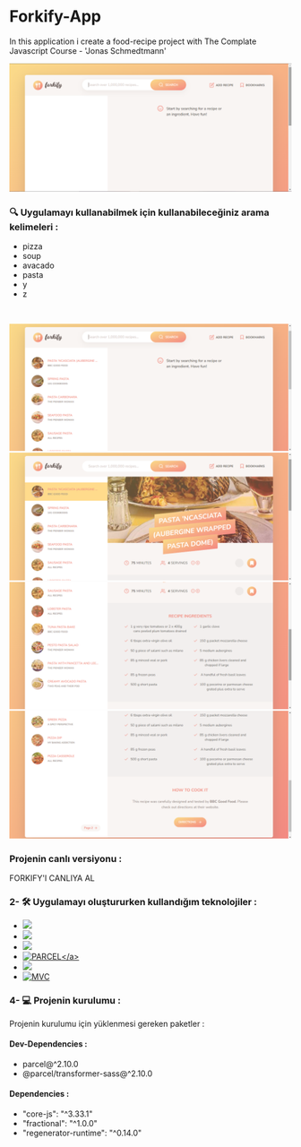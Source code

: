 # Forkify-App
<!--Bu uygulamada bir yemek tarif uygulamasını The Complate Javascript Course - 'Jonas Schmedtmann' eşliğinde  oluşturdum.-->
In this application i create a food-recipe project with The Complate Javascript Course - 'Jonas Schmedtmann'
<br>

![Forkify-App](src/img/Forkify-App.png)
<br>
### 🔍 Uygulamayı kullanabilmek için kullanabileceğiniz arama kelimeleri :
* pizza
* soup
* avacado
* pasta
* y
* z
<br>

![Forkify-App](src/img/Forkify-Search.png)
![Forkify-App](src/img/Forkify-Recipe-Opened.png)
![Forkify-App](src/img/Forkify-Recipe-Ingredients.png)
![Forkify-App](src/img/Forkify-Pagination.png)

### Projenin canlı versiyonu :
  FORKIFY'I CANLIYA AL

### 2- 🛠 Uygulamayı oluştururken kullandığım teknolojiler :
* <img src="https://img.shields.io/badge/-JavaScript-black?style=flat&logo=javascript"/>
* <img src="https://img.shields.io/badge/-CSS3-1572B6?style=flat&logo=css3"/>
* <img src="https://img.shields.io/badge/-HTML5-E34F26?style=flat&logo=html5&logoColor=white">
* <a href="https://parceljs.org/">![PARCEL](https://img.shields.io/badge/-PARCEL-orange?style=flat&logo=parcel")</a>
* <a href="https://forkify-api.herokuapp.com/v2"><img src="https://img.shields.io/badge/FORKIFY-API-orange"></a>
* <a href="https://tr.wikipedia.org/wiki/Model-View-Controller">![MVC](https://img.shields.io/badge/-MVC-orange)</a>

### 4- 💻 Projenin kurulumu :
Projenin kurulumu için yüklenmesi gereken paketler :
#### Dev-Dependencies :
* parcel@^2.10.0
* @parcel/transformer-sass@^2.10.0
#### Dependencies :
* "core-js": "^3.33.1"
* "fractional": "^1.0.0"
* "regenerator-runtime": "^0.14.0"
